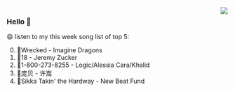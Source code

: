 <img align="right"  src="https://github-readme-stats.vercel.app/api/top-langs/?username=kvnZero" />

### Hello 👋

😄 listen to my this week song list of top 5:

0. 🌈Wrecked - Imagine Dragons
1. 🌈18 - Jeremy Zucker
2. 🌈1-800-273-8255 - Logic/Alessia Cara/Khalid
3. 🌈庞贝 - 许嵩
4. 🌈Sikka Takin' the Hardway - New Beat Fund

